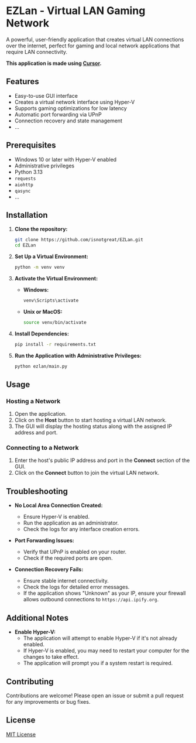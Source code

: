 # EZLan - Virtual LAN Gaming Network

A powerful, user-friendly application that creates virtual LAN connections over the internet, perfect for gaming and local network applications that require LAN connectivity.

**This application is made using [Cursor](https://www.cursor.com/).**

## Features

- Easy-to-use GUI interface
- Creates a virtual network interface using Hyper-V
- Supports gaming optimizations for low latency
- Automatic port forwarding via UPnP
- Connection recovery and state management
- ...

## Prerequisites

- Windows 10 or later with Hyper-V enabled
- Administrative privileges
- Python 3.13
- `requests`
- `aiohttp`
- `qasync`
- ...

## Installation

1. **Clone the repository:**

    ```bash
    git clone https://github.com/isnotgreat/EZLan.git
    cd EZLan
    ```

2. **Set Up a Virtual Environment:**

    ```bash
    python -m venv venv
    ```

3. **Activate the Virtual Environment:**

    - **Windows:**

        ```bash
        venv\Scripts\activate
        ```

    - **Unix or MacOS:**

        ```bash
        source venv/bin/activate
        ```

4. **Install Dependencies:**

    ```bash
    pip install -r requirements.txt
    ```

5. **Run the Application with Administrative Privileges:**

    ```bash
    python ezlan/main.py
    ```

## Usage

### Hosting a Network

1. Open the application.
2. Click on the **Host** button to start hosting a virtual LAN network.
3. The GUI will display the hosting status along with the assigned IP address and port.

### Connecting to a Network

1. Enter the host's public IP address and port in the **Connect** section of the GUI.
2. Click on the **Connect** button to join the virtual LAN network.

## Troubleshooting

- **No Local Area Connection Created:**
    - Ensure Hyper-V is enabled.
    - Run the application as an administrator.
    - Check the logs for any interface creation errors.

- **Port Forwarding Issues:**
    - Verify that UPnP is enabled on your router.
    - Check if the required ports are open.

- **Connection Recovery Fails:**
    - Ensure stable internet connectivity.
    - Check the logs for detailed error messages.
    - If the application shows "Unknown" as your IP, ensure your firewall allows outbound connections to `https://api.ipify.org`.

## Additional Notes

- **Enable Hyper-V:**
    - The application will attempt to enable Hyper-V if it's not already enabled.
    - If Hyper-V is enabled, you may need to restart your computer for the changes to take effect.
    - The application will prompt you if a system restart is required.

## Contributing

Contributions are welcome! Please open an issue or submit a pull request for any improvements or bug fixes.

## License

[MIT License](LICENSE)
